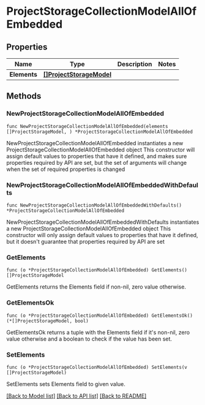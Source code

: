 # ProjectStorageCollectionModelAllOfEmbedded

## Properties

Name | Type | Description | Notes
------------ | ------------- | ------------- | -------------
**Elements** | [**[]ProjectStorageModel**](ProjectStorageModel.md) |  | 

## Methods

### NewProjectStorageCollectionModelAllOfEmbedded

`func NewProjectStorageCollectionModelAllOfEmbedded(elements []ProjectStorageModel, ) *ProjectStorageCollectionModelAllOfEmbedded`

NewProjectStorageCollectionModelAllOfEmbedded instantiates a new ProjectStorageCollectionModelAllOfEmbedded object
This constructor will assign default values to properties that have it defined,
and makes sure properties required by API are set, but the set of arguments
will change when the set of required properties is changed

### NewProjectStorageCollectionModelAllOfEmbeddedWithDefaults

`func NewProjectStorageCollectionModelAllOfEmbeddedWithDefaults() *ProjectStorageCollectionModelAllOfEmbedded`

NewProjectStorageCollectionModelAllOfEmbeddedWithDefaults instantiates a new ProjectStorageCollectionModelAllOfEmbedded object
This constructor will only assign default values to properties that have it defined,
but it doesn't guarantee that properties required by API are set

### GetElements

`func (o *ProjectStorageCollectionModelAllOfEmbedded) GetElements() []ProjectStorageModel`

GetElements returns the Elements field if non-nil, zero value otherwise.

### GetElementsOk

`func (o *ProjectStorageCollectionModelAllOfEmbedded) GetElementsOk() (*[]ProjectStorageModel, bool)`

GetElementsOk returns a tuple with the Elements field if it's non-nil, zero value otherwise
and a boolean to check if the value has been set.

### SetElements

`func (o *ProjectStorageCollectionModelAllOfEmbedded) SetElements(v []ProjectStorageModel)`

SetElements sets Elements field to given value.



[[Back to Model list]](../README.md#documentation-for-models) [[Back to API list]](../README.md#documentation-for-api-endpoints) [[Back to README]](../README.md)


